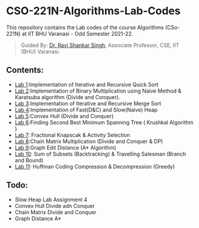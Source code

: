 # CSO-221N-Algorithms-Lab-Codes

This repository contains the Lab codes of the course Algorithms (CSo-221N) at IIT BHU Varanasi - Odd Semester 2021-22.

>Guided By: [Dr. Ravi Shankar Singh](https://iitbhu.ac.in/dept/cse/people/ravicse), Associate Professor, CSE, IIT (BHU) Varanasi.

## Contents:

- [Lab 1](./Experiment1):Implementation of Iterative and Recursive Quick Sort
- [Lab 2](./Experiment2):Implementation of Binary Multiplication using Naive Method & Karatsuba algorithm (Divide and Conquer).
- [Lab 3](./Experiment3):Implementation of Iterative and Recursive Merge Sort
- [Lab 4](./Experiment4):Implementation of Fast(D&C) and Slow(Naive) Heap
- [Lab 5](./Experiment5):Convex Hull (Divide and Conquer)
- [Lab 6](./Experiment6):Finding Second Best Minimum Spanning Tree ( Krushkal Algorithm )
- [Lab 7](./Experiment7): Fractional Knapscak & Activity Selection
- [Lab 8](./Experiment8):Chain Matrix Multiplication (Divide and Conquer & DP)
- [Lab 9](./Experiment9):Graph Edit Distance (A* Algorithm)
- [Lab 10](./Experiment10): Sum of Subsets (Backtracking) & Travelling Salesman (Branch and Bound)
- [Lab 11](./Experiment11): Huffman Coding Compression & Decompression (Greedy)

## Todo:

- Slow Heap Lab Assignment 4
- Convex Hull Divide adn Conquer
- Chain Matrix Divide and Conquer
- Graph Distance A*
